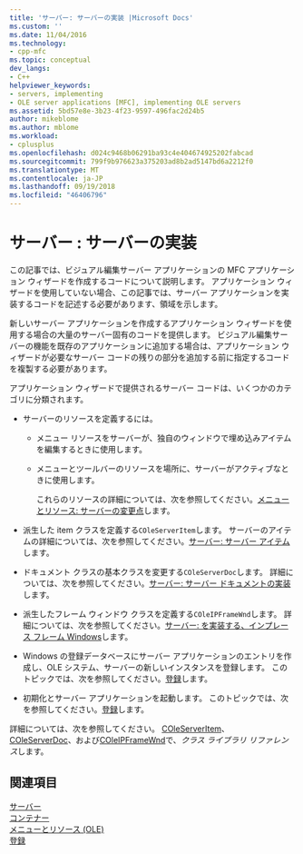 ```yaml
---
title: 'サーバー: サーバーの実装 |Microsoft Docs'
ms.custom: ''
ms.date: 11/04/2016
ms.technology:
- cpp-mfc
ms.topic: conceptual
dev_langs:
- C++
helpviewer_keywords:
- servers, implementing
- OLE server applications [MFC], implementing OLE servers
ms.assetid: 5bd57e8e-3b23-4f23-9597-496fac2d24b5
author: mikeblome
ms.author: mblome
ms.workload:
- cplusplus
ms.openlocfilehash: d024c9468b06291ba93c4e404674925202fabcad
ms.sourcegitcommit: 799f9b976623a375203ad8b2ad5147bd6a2212f0
ms.translationtype: MT
ms.contentlocale: ja-JP
ms.lasthandoff: 09/19/2018
ms.locfileid: "46406796"
---
```

# <a name="servers-implementing-a-server"></a>サーバー : サーバーの実装

この記事では、ビジュアル編集サーバー アプリケーションの MFC アプリケーション ウィザードを作成するコードについて説明します。 アプリケーション ウィザードを使用していない場合、この記事では、サーバー アプリケーションを実装するコードを記述する必要があります、領域を示します。

新しいサーバー アプリケーションを作成するアプリケーション ウィザードを使用する場合の大量のサーバー固有のコードを提供します。 ビジュアル編集サーバーの機能を既存のアプリケーションに追加する場合は、アプリケーション ウィザードが必要なサーバー コードの残りの部分を追加する前に指定するコードを複製する必要があります。

アプリケーション ウィザードで提供されるサーバー コードは、いくつかのカテゴリに分類されます。

- サーバーのリソースを定義するには。

   - メニュー リソースをサーバーが、独自のウィンドウで埋め込みアイテムを編集するときに使用します。

   - メニューとツールバーのリソースを場所に、サーバーがアクティブなときに使用します。

     これらのリソースの詳細については、次を参照してください。[メニューとリソース: サーバーの変更点](../mfc/menus-and-resources-server-additions.md)します。

- 派生した item クラスを定義する`COleServerItem`します。 サーバーのアイテムの詳細については、次を参照してください。[サーバー: サーバー アイテム](../mfc/servers-server-items.md)します。

- ドキュメント クラスの基本クラスを変更する`COleServerDoc`します。 詳細については、次を参照してください。[サーバー: サーバー ドキュメントの実装](../mfc/servers-implementing-server-documents.md)します。

- 派生したフレーム ウィンドウ クラスを定義する`COleIPFrameWnd`します。 詳細については、次を参照してください。[サーバー: を実装する、インプレース フレーム Windows](../mfc/servers-implementing-in-place-frame-windows.md)します。

- Windows の登録データベースにサーバー アプリケーションのエントリを作成し、OLE システム、サーバーの新しいインスタンスを登録します。 このトピックでは、次を参照してください。[登録](../mfc/registration.md)します。

- 初期化とサーバー アプリケーションを起動します。 このトピックでは、次を参照してください。[登録](../mfc/registration.md)します。

詳細については、次を参照してください。 [COleServerItem](../mfc/reference/coleserveritem-class.md)、 [COleServerDoc](../mfc/reference/coleserverdoc-class.md)、および[COleIPFrameWnd](../mfc/reference/coleipframewnd-class.md)で、*クラス ライブラリ リファレンス*します。

## <a name="see-also"></a>関連項目

[サーバー](../mfc/servers.md)<br/>
[コンテナー](../mfc/containers.md)<br/>
[メニューとリソース (OLE)](../mfc/menus-and-resources-ole.md)<br/>
[登録](../mfc/registration.md)

